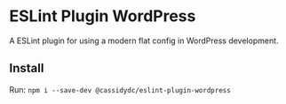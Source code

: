 # ESLint Plugin WordPress

A ESLint plugin for using a modern flat config in WordPress development.


## Install

Run: `npm i --save-dev @cassidydc/eslint-plugin-wordpress`
